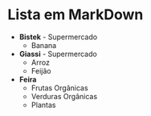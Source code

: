 # Lista em MarkDown

- **Bistek** - Supermercado
  - Banana
- **Giassi** - Supermercado
  - Arroz
  - Feijão
- **Feira** 
  - Frutas Orgânicas
  - Verduras Orgânicas
  - Plantas 
